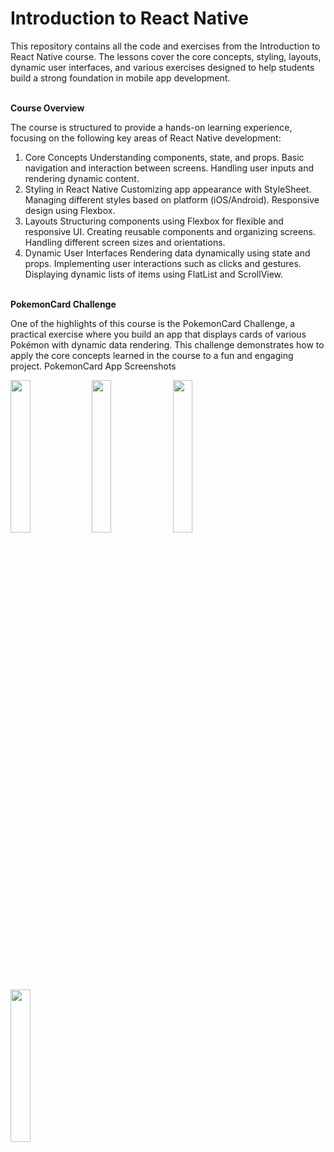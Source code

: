 # **Introduction to React Native**

This repository contains all the code and exercises from the Introduction to React Native course. The lessons cover the core concepts, styling, layouts, dynamic user interfaces, and various exercises designed to help students build a strong foundation in mobile app development.

<br>
<strong>Course Overview</strong>

The course is structured to provide a hands-on learning experience, focusing on the following key areas of React Native development:

1. Core Concepts
Understanding components, state, and props.
Basic navigation and interaction between screens.
Handling user inputs and rendering dynamic content.
2. Styling in React Native
Customizing app appearance with StyleSheet.
Managing different styles based on platform (iOS/Android).
Responsive design using Flexbox.
3. Layouts
Structuring components using Flexbox for flexible and responsive UI.
Creating reusable components and organizing screens.
Handling different screen sizes and orientations.
4. Dynamic User Interfaces
Rendering data dynamically using state and props.
Implementing user interactions such as clicks and gestures.
Displaying dynamic lists of items using FlatList and ScrollView.

<br>
<strong>PokemonCard Challenge</strong>

One of the highlights of this course is the PokemonCard Challenge, a practical exercise where you build an app that displays cards of various Pokémon with dynamic data rendering. This challenge demonstrates how to apply the core concepts learned in the course to a fun and engaging project.
PokemonCard App Screenshots

<img src="https://github.com/user-attachments/assets/86e93a4c-c40b-4b55-917c-3e8c93af7260" width="25%" />
<img src="https://github.com/user-attachments/assets/416162a5-5242-44bd-b640-934d69e72efe" width="25%" />
<img src="https://github.com/user-attachments/assets/2252327e-cdf0-49fd-b91a-17802c600bab" width="25%" />
<img src="https://github.com/user-attachments/assets/878c13a6-5f25-49f3-9efd-3f29f59d8395" width="25%" />


